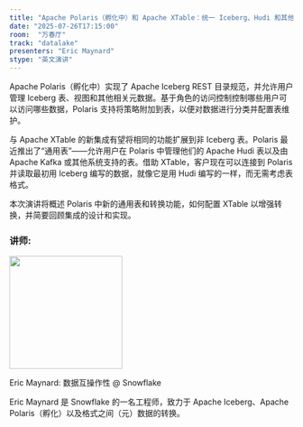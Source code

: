 ```yaml
---
title: "Apache Polaris（孵化中）和 Apache XTable：统一 Iceberg、Hudi 和其他表格式"
date: "2025-07-26T17:15:00"
room:  "万春厅"
track: "datalake"
presenters: "Eric Maynard"
stype: "英文演讲"
---
```


Apache Polaris（孵化中）实现了 Apache Iceberg REST 目录规范，并允许用户管理 Iceberg 表、视图和其他相关元数据。基于角色的访问控制控制哪些用户可以访问哪些数据，Polaris 支持将策略附加到表，以便对数据进行分类并配置表维护。

与 Apache XTable 的新集成有望将相同的功能扩展到非 Iceberg 表。Polaris 最近推出了“通用表”——允许用户在 Polaris 中管理他们的 Apache Hudi 表以及由 Apache Kafka 或其他系统支持的表。借助 XTable，客户现在可以连接到 Polaris 并读取最初用 Iceberg 编写的数据，就像它是用 Hudi 编写的一样，而无需考虑表格式。

本次演讲将概述 Polaris 中新的通用表和转换功能，如何配置 XTable 以增强转换，并简要回顾集成的设计和实现。

### 讲师:

<img src="https://sessionize.com/image/d65d-400o400o1-LvXU1jeMwf7eRJ4iZsGDwd.png" width="200" /><br/>

Eric Maynard: 数据互操作性 @ Snowflake

Eric Maynard 是 Snowflake 的一名工程师，致力于 Apache Iceberg、Apache Polaris（孵化）以及格式之间（元）数据的转换。